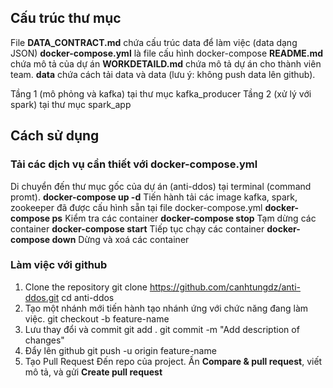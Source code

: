 ## Cấu trúc thư mục
File **DATA_CONTRACT.md** chứa cấu trúc data để làm việc (data dạng JSON)
**docker-compose.yml** là file cấu hình docker-compose
**README.md** chứa mô tả của dự án
**WORKDETAILD.md** chứa mô tả dự án cho thành viên team.
**data** chứa cách tải data và data (lưu ý: không push data lên github).

Tầng 1 (mô phỏng và kafka) tại thư mục kafka_producer
Tầng 2 (xử lý với spark) tại thư mục spark_app
## Cách sử dụng
### Tải các dịch vụ cần thiết với docker-compose.yml
Di chuyển đến thư mục gốc của dự án (anti-ddos) tại terminal (command promt).
**docker-compose up -d** Tiến hành tải các image kafka, spark, zookeeper đã được cấu hình sẵn tại file docker-compose.yml
**docker-compose ps** Kiểm tra các container
**docker-compose stop** Tạm dừng các container
**docker-compose start** Tiếp tục chạy các container
**docker-compose down** Dừng và xoá các container

### Làm việc với github
1. Clone the repository
git clone https://github.com/canhtungdz/anti-ddos.git
cd anti-ddos
2. Tạo một nhánh mới
tiến hành tạo nhánh ứng với chức năng đang làm việc.
git checkout -b feature-name
3. Lưu thay đổi và commit
git add .
git commit -m "Add description of changes"
4. Đẩy lên github
git push -u origin feature-name
5. Tạo Pull Request
Đến repo của project.
Ấn **Compare & pull request**, viết mô tả, và gửi **Create pull request**

